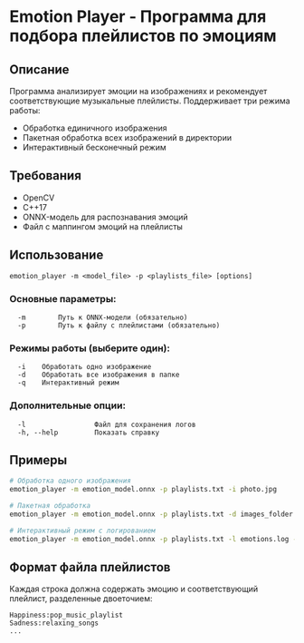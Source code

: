 # Emotion Player - Программа для подбора плейлистов по эмоциям

## Описание
Программа анализирует эмоции на изображениях и рекомендует соответствующие музыкальные плейлисты. Поддерживает три режима работы:
- Обработка единичного изображения
- Пакетная обработка всех изображений в директории
- Интерактивный бесконечный режим

## Требования
- OpenCV
- C++17
- ONNX-модель для распознавания эмоций
- Файл с маппингом эмоций на плейлисты

## Использование
```
emotion_player -m <model_file> -p <playlists_file> [options]
```

### Основные параметры:
```
  -m        Путь к ONNX-модели (обязательно)
  -p        Путь к файлу с плейлистами (обязательно)
```

### Режимы работы (выберите один):
```
  -i    Обработать одно изображение
  -d    Обработать все изображения в папке
  -q    Интерактивный режим
```

### Дополнительные опции:
```
  -l                 Файл для сохранения логов
  -h, --help         Показать справку
```

## Примеры
```bash
# Обработка одного изображения
emotion_player -m emotion_model.onnx -p playlists.txt -i photo.jpg

# Пакетная обработка
emotion_player -m emotion_model.onnx -p playlists.txt -d images_folder

# Интерактивный режим с логированием
emotion_player -m emotion_model.onnx -p playlists.txt -l emotions.log -q
```

## Формат файла плейлистов
Каждая строка должна содержать эмоцию и соответствующий плейлист, разделенные двоеточием:
```
Happiness:pop_music_playlist
Sadness:relaxing_songs
...
```